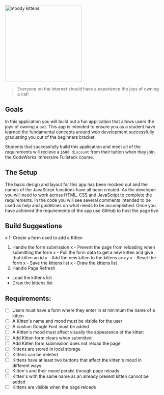 <div class="text-center">
	<img src="https://codeworks.blob.core.windows.net/public/assets/img/projects/moody-logo.png" alt="moody kittens" height="250">
</div>

> Everyone on the internet should have a experience the joys of owning a cat!

## Goals
In this application you will build out a fun application that allows users the joys of owning a cat. This app is intended to ensure you as a student have learned the fundamental concepts around web development successfully graduating you out of the beginners bracket.

Students that successfully build this application and meet all of the requirements will recieve a `$500 discount` from their tuition when they join the CodeWorks Immersive Fullstack course. 

## The Setup
The basic design and layout for this app has been mocked out and the names of the JavaScript functions have all been created. As the developer you will need to work across HTML, CSS and JavaScript to complete the requirements. In the code you will see several comments intended to be used as help and guidelines on what needs to be accomplished. Once you have achieved the requirements of the app use GitHub to host the page live.

## Build Suggestions
x 1. Create a form used to add a Kitten
1. Handle the form submission
x  - Prevent the page from reloading when submitting the form
x  - Pull the form data to get a new kitten and give that kitten an id
x  - Add the new kitten to the kittens array
x  - Reset the form
x  - Save the kittens list
x  - Draw the kittens list
1. Handle Page Refresh
  - Load the kittens list
  - Draw the kittens list

## Requirements: 
- [ ] Users must have a form where they enter in at minimum the name of a kitten 
- [ ] A Kitten's name and mood must be visible for the user 
- [ ] A custom Google Font must be added 
- [ ] A Kitten's mood must affect visually the appearance of the kitten 
- [ ] Add Kitten form clears when submitted 
- [ ] Add Kitten form submission does not reload the page 
- [ ] Kittens are stored in local storage 
- [ ] Kittens can be deleted 
- [ ] Kittens have at least two buttons that affect the kitten's mood in different ways 
- [ ] Kitten's and their mood persist through page reloads 
- [ ] Kitten's with the same name as an already present kitten cannot be added 
- [ ] Kittens are visible when the page reloads

